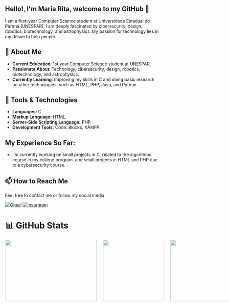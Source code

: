 ## Hello!, I'm Maria Rita, welcome to my GitHub 👋

I am a first-year Computer Science student at Universidade Estadual do Paraná (UNESPAR). I am deeply fascinated by cibersecurity, design, robotics, biotechnology, and astrophysics. My passion for technology lies in my desire to help people.

## 🚀 About Me

- **Current Education**: 1st year Computer Science student at UNESPAR.
- **Passionate About**: Technology, cibersecurity, design, robotics, biotechnology, and astrophysics.
- **Currently Learning**: Improving my skills in C and doing basic research on other technologies, such as HTML, PHP, Java, and Python.

## 🔧 Tools & Technologies

- **Languages:** C.
- **Markup Language:** HTML.
- **Server-Side Scripting Language:** PHP.
- **Development Tools:** Code::Blocks, XAMPP.

## My Experience So Far:
- I’m currently working on small projects in C, related to the algorithms course in my college program, and small projects in HTML and PHP due to a cybersecurity course.

## 📫 How to Reach Me

Feel free to contact me or follow my social media:

[![Gmail](https://img.shields.io/badge/Gmail-D14836?style=for-the-badge&logo=gmail&logoColor=white)](mailto:mariacampana121@gmail.com)
[![Instagram](https://img.shields.io/badge/Instagram-E4405F?style=for-the-badge&logo=instagram&logoColor=white)](https://www.instagram.com/mar.iacampana/)

# 📊 GitHub Stats

<div style="display: flex; align-items: center; justify-content: space-between;">
  <!-- GitHub Stats -->
  <img src="https://github-readme-stats.vercel.app/api?username=MariaCampanaP&theme=radical&show_icons=true&hide_title=true&hide_border=true&height=200" width="300" height="200" style="margin-right: 20px;" />
  
  <!-- Most Used Languages -->
  <img src="https://github-readme-stats.vercel.app/api/top-langs/?username=MariaCampanaP&theme=radical&hide_progress=true&layout=donut&hide_border=true" width="200" height="200" style="margin-right: 20px;" />
  
  <!-- GIF -->
  <img src="https://i.imgur.com/VqUlbzd.gif" width="200" height="200" />
</div>  
